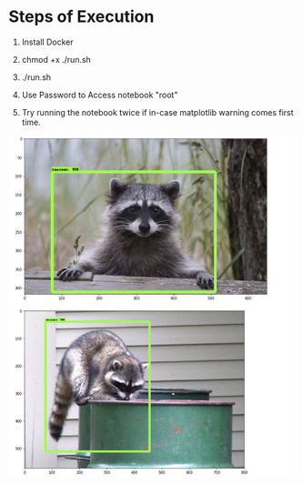 # Steps of Execution #

1) Install Docker

2) chmod +x ./run.sh

3) ./run.sh

4) Use Password to Access notebook "root"

5) Try running the notebook twice if in-case matplotlib warning comes first time.


![Alt text](readme_image.png?raw=true "Original") 